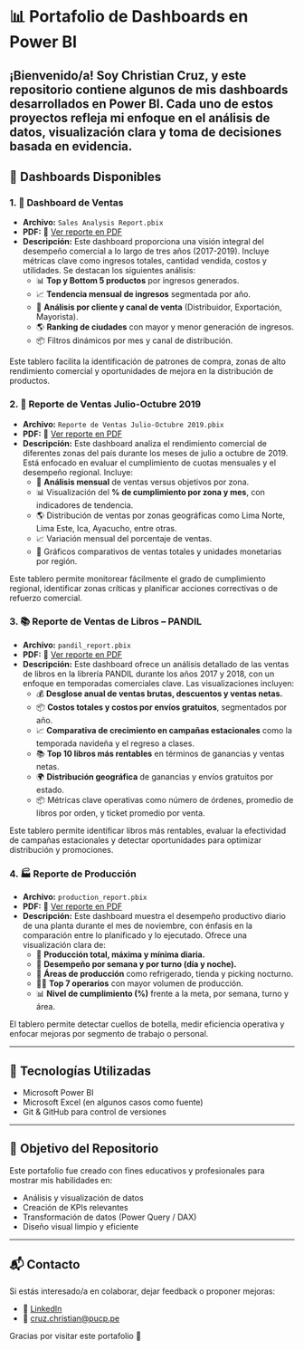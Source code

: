# 📊 Portafolio de Dashboards en Power BI

¡Bienvenido/a! Soy Christian Cruz, y este repositorio contiene algunos de mis dashboards desarrollados en Power BI. Cada uno de estos proyectos refleja mi enfoque en el análisis de datos, visualización clara y toma de decisiones basada en evidencia.
---

## 📅 Dashboards Disponibles

### 1. 📆 Dashboard de Ventas

- **Archivo:** `Sales Analysis Report.pbix`
- **PDF:** 📄 [Ver reporte en PDF](./Sales%20Analysis%20Report.pdf)
- **Descripción:** Este dashboard proporciona una visión integral del desempeño comercial a lo largo de tres años (2017-2019). Incluye métricas clave como ingresos totales, cantidad vendida, costos y utilidades. Se destacan los siguientes análisis:
  - 📊 **Top y Bottom 5 productos** por ingresos generados.
  - 📈 **Tendencia mensual de ingresos** segmentada por año.
  - 👥 **Análisis por cliente y canal de venta** (Distribuidor, Exportación, Mayorista).
  - 🌎 **Ranking de ciudades** con mayor y menor generación de ingresos.
  - 📦 Filtros dinámicos por mes y canal de distribución.

Este tablero facilita la identificación de patrones de compra, zonas de alto rendimiento comercial y oportunidades de mejora en la distribución de productos.

### 2. 📆 Reporte de Ventas Julio-Octubre 2019

- **Archivo:** `Reporte de Ventas Julio-Octubre 2019.pbix`
- **PDF:** 📄 [Ver reporte en PDF](./Reporte%20de%20Ventas%20Julio-Octubre%202019.pdf)
- **Descripción:** Este dashboard analiza el rendimiento comercial de diferentes zonas del país durante los meses de julio a octubre de 2019. Está enfocado en evaluar el cumplimiento de cuotas mensuales y el desempeño regional. Incluye:
  - 📅 **Análisis mensual** de ventas versus objetivos por zona.
  - 📊 Visualización del **% de cumplimiento por zona y mes**, con indicadores de tendencia.
  - 🌎 Distribución de ventas por zonas geográficas como Lima Norte, Lima Este, Ica, Ayacucho, entre otras.
  - 📈 Variación mensual del porcentaje de ventas.
  - 📍 Gráficos comparativos de ventas totales y unidades monetarias por región.

Este tablero permite monitorear fácilmente el grado de cumplimiento regional, identificar zonas críticas y planificar acciones correctivas o de refuerzo comercial.

### 3. 📚 Reporte de Ventas de Libros – PANDIL

- **Archivo:** `pandil_report.pbix`
- **PDF:** 📄 [Ver reporte en PDF](./PANDIL%20Report.pdf)
- **Descripción:** Este dashboard ofrece un análisis detallado de las ventas de libros en la librería PANDIL durante los años 2017 y 2018, con un enfoque en temporadas comerciales clave. Las visualizaciones incluyen:
  - 💰 **Desglose anual de ventas brutas, descuentos y ventas netas.**
  - 📦 **Costos totales y costos por envíos gratuitos**, segmentados por año.
  - 📈 **Comparativa de crecimiento en campañas estacionales** como la temporada navideña y el regreso a clases.
  - 📚 **Top 10 libros más rentables** en términos de ganancias y ventas netas.
  - 🌍 **Distribución geográfica** de ganancias y envíos gratuitos por estado.
  - 📦 Métricas clave operativas como número de órdenes, promedio de libros por orden, y ticket promedio por venta.
    
Este tablero permite identificar libros más rentables, evaluar la efectividad de campañas estacionales y detectar oportunidades para optimizar distribución y promociones.

### 4. 🏭 Reporte de Producción

- **Archivo:** `production_report.pbix`
- **PDF:** 📄 [Ver reporte en PDF](./Production%20Report.pdf)
- **Descripción:** Este dashboard muestra el desempeño productivo diario de una planta durante el mes de noviembre, con énfasis en la comparación entre lo planificado y lo ejecutado. Ofrece una visualización clara de:
  - 🔢 **Producción total, máxima y mínima diaria.**
  - 📆 **Desempeño por semana y por turno (día y noche).**
  - 🧊 **Áreas de producción** como refrigerado, tienda y picking nocturno.
  - 🧍‍♂️ **Top 7 operarios** con mayor volumen de producción.
  - 📊 **Nivel de cumplimiento (%)** frente a la meta, por semana, turno y área.

El tablero permite detectar cuellos de botella, medir eficiencia operativa y enfocar mejoras por segmento de trabajo o personal.

---

## 🚀 Tecnologías Utilizadas

- Microsoft Power BI
- Microsoft Excel (en algunos casos como fuente)
- Git & GitHub para control de versiones

---

## 🚀 Objetivo del Repositorio

Este portafolio fue creado con fines educativos y profesionales para mostrar mis habilidades en:

- Análisis y visualización de datos
- Creación de KPIs relevantes
- Transformación de datos (Power Query / DAX)
- Diseño visual limpio y eficiente

---

## 📬 Contacto

Si estás interesado/a en colaborar, dejar feedback o proponer mejoras:

- 💼 [LinkedIn](https://www.linkedin.com/in/christian-junior-cruz-martinez-936a9516a/)
- 📧 cruz.christian@pucp.pe

Gracias por visitar este portafolio 🚀
